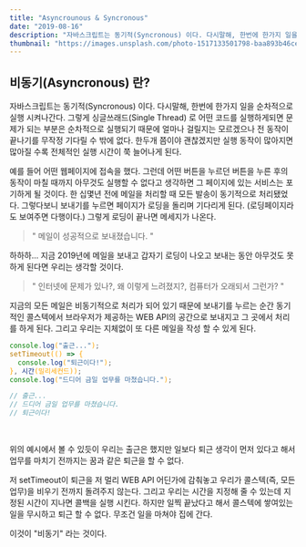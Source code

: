 ```yaml
---
title: "Asyncrounous & Syncronous"
date: "2019-08-16"
description: "자바스크립트는 동기적(Syncronous) 이다. 다시말해, 한번에 한가지 일을 순차적으로 실행 시켜나간다. 그렇게 싱글쓰래드(Single Thread) 로 어떤 코드를 실행하게되면 문제가 되는 부분은 순차적으로 실행되기 때문에 얼마나 걸릴지는 모르겠으나 전 동작이 끝나기를 무작정 기다릴 수 밖에 없다."
thumbnail: "https://images.unsplash.com/photo-1517133501798-baa893b46ce7?ixlib=rb-1.2.1&ixid=eyJhcHBfaWQiOjEyMDd9&auto=format&fit=crop&w=1156&q=80"
---
```


## 비동기(Asyncronous) 란?

자바스크립트는 동기적(Syncronous) 이다. 다시말해, 한번에 한가지 일을 순차적으로 실행 시켜나간다. 그렇게 싱글쓰래드(Single Thread) 로 어떤 코드를 실행하게되면 문제가 되는 부분은 순차적으로 실행되기 때문에 얼마나 걸릴지는 모르겠으나 전 동작이 끝나기를 무작정 기다릴 수 밖에 없다. 한두개 쯤이야 괜찮겠지만 실행 동작이 많아지면 많아질 수록 전체적인 실행 시간이 쭉 늘어나게 된다.

예를 들어 어떤 웹페이지에 접속을 했다. 그런데 어떤 버튼을 누르던 버튼을 누른 후의 동작이 마칠 때까지 아무것도 실행할 수 없다고 생각하면 그 페이지에 있는 서비스는 포기하게 될 것이다. 한 십몇년 전에 메일을 처리할 때 모든 발송이 동기적으로 처리됐었다. 그렇다보니 보내기를 누르면 페이지가 로딩을 돌리며 기다리게 된다. (로딩페이지라도 보여주면 다행이다.) 그렇게 로딩이 끝나면 메세지가 나온다.

> " 메일이 성공적으로 보내졌습니다. "

하하하... 지금 2019년에 메일을 보내고 갑자기 로딩이 나오고 보내는 동안 아무것도 못하게 된다면 우리는 생각할 것이다.

> " 인터넷에 문제가 있나?, 왜 이렇게 느려졌지?, 컴퓨터가 오래되서 그런가? "

지금의 모든 메일은 비동기적으로 처리가 되어 있기 때문에 보내기를 누르는 순간 동기적인 콜스텍에서 브라우저가 제공하는 WEB API의 공간으로 보내지고 그 곳에서 처리를 하게 된다. 그리고 우리는 지체없이 또 다른 메일을 작성 할 수 있게 된다.

<span style="color: orange">

```javascript
console.log("출근...");
setTimeout(() => {
  console.log("퇴근이다!");
}, 시간(밀리세컨드));
console.log("드디어 금일 업무를 마쳤습니다.");

// 출근...
// 드디어 금일 업무를 마쳤습니다.
// 퇴근이다!
```

</span>
<br/>

위의 예시에서 볼 수 있듯이 우리는 출근은 했지만 일보다 퇴근 생각이 먼저 있다고 해서 업무를 마치기 전까지는 꿈과 같은 퇴근을 할 수 없다.

저 setTimeout이 퇴근을 저 멀리 WEB API 어딘가에 감춰놓고 우리가 콜스텍(즉, 모든 업무)을 비우기 전까지 돌려주지 않는다. 그리고 우리는 시간을 지정해 줄 수 있는데 지정된 시간이 지나면 콜백을 실행 시킨다. 하지만 일찍 끝났다고 해서 콜스텍에 쌓여있는 일을 무시하고 퇴근 할 수 없다. 무조건 일을 마쳐야 집에 간다.

이것이 "비동기" 라는 것이다.
